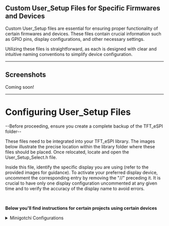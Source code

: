 ## Custom User_Setup Files for Specific Firmwares and Devices
<p>Custom User_Setup files are essential for ensuring proper functionality of certain firmwares and devices. These files contain crucial information such as GPIO pins, display configurations, and other necessary settings.

Utilizing these files is straightforward, as each is designed with clear and intuitive naming conventions to simplify device configuration.</p>

---

## Screenshots
Coming soon!

---

# Configuring User_Setup Files

--Before proceeding, ensure you create a complete backup of the TFT_eSPI folder--

These files need to be integrated into your TFT_eSPI library. The images below illustrate the precise location within the library folder where these files should be placed. Once relocated, locate and open the User_Setup_Select.h file.

Inside this file, identify the specific display you are using (refer to the provided images for guidance). To activate your preferred display device, uncomment the corresponding entry by removing the "//" preceding it. It is crucial to have only one display configuration uncommented at any given time and to verify the accuracy of the display name to avoid errors.

<br>

<b>Below you'll find instructions for certain projects using certain devices</b>

<details>
<summary>Minigotchi Configurations</summary>
<p align="left">If you intend to flash the minigotchi firmware to an M5 device or a generic ttgo t-display, ensure you select one of the following User_Setup files that corresponds with the device available in the firmware:
<br>
(User_Setup_CYD.h) For use with a ESP32-2432S028R also called a CYD 
<br>
(User_Setup_CYD2USB.h) For use with a CYD that has microUSB & USB-C 
<br>
(User_Setup_m5stickc.h) For use with a M5Stick C Plus 1.1 
<br>
(User_Setup_m5stickcp2.h) For use with a M5Stick C Plus 2 
<br>
(User_Setup_m5cardputer.h) For use with a M5Cardputer 
<br>
(User_Setup_TTGO_NoTouch.h) For use with a generic TTGO T-Display choose this entry in User_Setup_Select.h file.
</p>
</details>
